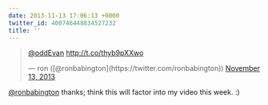 ```yaml
---
date: 2013-11-13 17:06:13 +0000
twitter_id: 400746448834527232
title: ''
---
```


<blockquote class="twitter-tweet"><p lang="und" dir="ltr"><a href="https://twitter.com/oddEvan?ref_src=twsrc%5Etfw">@oddEvan</a> <a href="http://t.co/thyb9pXXwo">http://t.co/thyb9pXXwo</a></p>&mdash; ron ([@ronbabington](https://twitter.com/ronbabington)) <a href="https://twitter.com/ronbabington/status/400745398022598656?ref_src=twsrc%5Etfw">November 13, 2013</a></blockquote>
<script async src="https://platform.twitter.com/widgets.js" charset="utf-8"></script>

[@ronbabington](https://twitter.com/ronbabington) thanks; think this will factor into my video this week. :)
